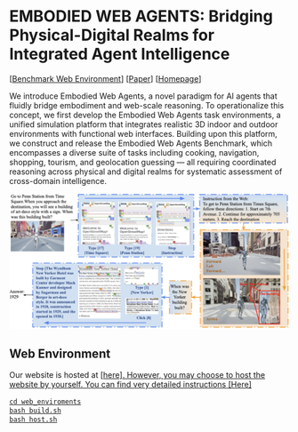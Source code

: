 # EMBODIED WEB AGENTS: Bridging Physical-Digital Realms for Integrated Agent Intelligence
<!-- <p align="center">
<a href="https://www.python.org/downloads/release/python-3109/"><img src="https://img.shields.io/badge/python-3.10-blue.svg" alt="Python 3.10"></a>
<a href="https://pre-commit.com/"><img src="https://img.shields.io/badge/pre--commit-enabled-brightgreen?logo=pre-commit&logoColor=white" alt="pre-commit"></a>
<a href="https://github.com/psf/black"><img src="https://img.shields.io/badge/code%20style-black-000000.svg" alt="Code style: black"></a>
<a href="https://mypy-lang.org/"><img src="https://www.mypy-lang.org/static/mypy_badge.svg" alt="Checked with mypy"></a>
<a href="https://beartype.readthedocs.io"><img src="https://raw.githubusercontent.com/beartype/beartype-assets/main/badge/bear-ified.svg" alt="bear-ified"></a>
</p> -->

[<a href="http://98.80.38.242:1220/">Benchmark Web Environment</a>] 
[<a href="https://arxiv.org/abs/2401.13649">Paper</a>]
[<a href="https://embodied-web-agent.github.io">Homepage</a>] 

We introduce Embodied Web Agents, a novel paradigm for AI agents that fluidly bridge embodiment and web-scale reasoning. 
To operationalize this concept, we first develop the Embodied Web Agents task environments, a unified simulation platform that integrates realistic 3D indoor and outdoor environments with functional web interfaces. Building upon this platform, we construct and release the Embodied Web Agents Benchmark, which encompasses a diverse suite of tasks including cooking, navigation, shopping, tourism, and geolocation guessing — all requiring coordinated reasoning across physical and digital realms for systematic assessment of cross-domain intelligence.

![Overview](overview.png)

## Web Environment
Our website is hosted at [<a href="http://98.80.38.242:1220/">here]. However, you may choose to host the website by yourself. You can find very detailed instructions [<a href="https://github.com/Embodied-Web-Agent/Embodied-Web-Agent/tree/main/web_enviroments">Here]
```
cd web_enviroments
bash build.sh
bash host.sh
```

